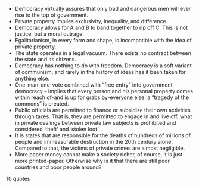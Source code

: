  - Democracy virtually assures that only bad and dangerous men will ever rise to the top of government.
 - Private property implies exclusivity, inequality, and difference.
 - Democracy allows for A and B to band together to rip off C. This is not justice, but a moral outrage.
 - Egalitarianism, in every form and shape, is incompatible with the idea of private property.
 - The state operates in a legal vacuum. There exists no contract between the state and its citizens.
 - Democracy has nothing to do with freedom. Democracy is a soft variant of communism, and rarely in the history of ideas has it been taken for anything else.
 - One-man-one-vote combined with “free entry” into government-democracy – implies that every person and his personal property comes within reach of-and is up for grabs by-everyone else: a “tragedy of the commons” is created.
 - Public officials are permitted to finance or subsidize their own activities through taxes. That is, they are permitted to engage in and live off, what in private dealings between private law subjects is prohibited and considered ‘theft’ and ‘stolen loot.’
 - It is states that are responsible for the deaths of hundreds of millions of people and immeasurable destruction in the 20th century alone. Compared to that, the victims of private crimes are almost negligible.
 - More paper money cannot make a society richer, of course, it is just more printed-paper. Otherwise why is it that there are still poor countries and poor people around?

10 quotes